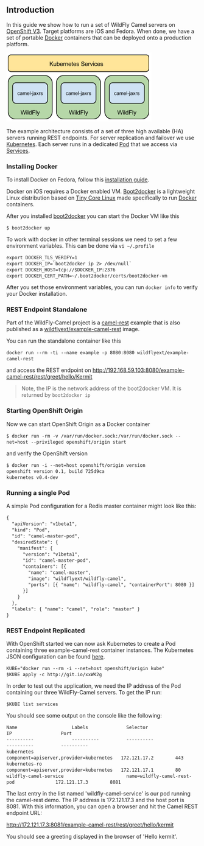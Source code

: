 ## Introduction

In this guide we show how to run a set of WildFly Camel servers on [OpenShift V3](https://github.com/openshift/origin). Target platforms are iOS and Fedora. When done, we have a set of portable [Docker](https://www.docker.io/) containers that can be deployed onto a production platform.

![](images/example-rest-design.png)

The example architecture consists of a set of three high available (HA) servers running REST endpoints. For server replication and failover we use [Kubernetes](http://kubernetes.io). Each server runs in a dedicated [Pod](https://github.com/GoogleCloudPlatform/kubernetes/blob/master/docs/pods.md) that we access via [Services](https://github.com/GoogleCloudPlatform/kubernetes/blob/master/docs/services.md).

### Installing Docker

To install Docker on Fedora, follow this [installation guide](https://docs.docker.com/installation/fedora/). 

Docker on iOS requires a Docker enabled VM. [Boot2docker](http://boot2docker.io) is a lightweight Linux distribution based on [Tiny Core Linux](http://tinycorelinux.net/) made specifically to run [Docker](https://www.docker.io/) containers.

After you installed [boot2docker](http://boot2docker.io) you can start the Docker VM like this

```
$ boot2docker up
```

To work with docker in other terminal sessions we need to set a few environment variables. This can be done via `vi ~/.profile`

```
export DOCKER_TLS_VERIFY=1
export DOCKER_IP=`boot2docker ip 2> /dev/null`
export DOCKER_HOST=tcp://$DOCKER_IP:2376
export DOCKER_CERT_PATH=~/.boot2docker/certs/boot2docker-vm
```

After you set those environment variables, you can run `docker info` to verify your Docker installation.

### REST Endpoint Standalone

Part of the WildFly-Camel project is a [camel-rest](https://github.com/wildflyext/wildfly-camel/tree/master/examples/camel-rest) example that is also published as a [wildflyext/example-camel-rest](https://registry.hub.docker.com/u/wildflyext/example-camel-rest/) image.

You can run the standalone container like this

```
docker run --rm -ti --name example -p 8080:8080 wildflyext/example-camel-rest
```

and access the REST endpoint on http://192.168.59.103:8080/example-camel-rest/rest/greet/hello/Kermit

> Note, the IP is the network address of the boot2docker VM. It is returned by `boot2docker ip`  

### Starting OpenShift Origin

Now we can start OpenShift Origin as a Docker container

```
$ docker run -rm -v /var/run/docker.sock:/var/run/docker.sock --net=host --privileged openshift/origin start
```

and verify the OpenShift version 

```
$ docker run -i --net=host openshift/origin version
openshift version 0.1, build 725d9ca
kubernetes v0.4-dev
```

### Running a single Pod

A simple Pod configuration for a Redis master container might look like this:

```
{
  "apiVersion": "v1beta1",
  "kind": "Pod",
  "id": "camel-master-pod",
  "desiredState": {
    "manifest": {
      "version": "v1beta1",
      "id": "camel-master-pod",
      "containers": [{
        "name": "camel-master",
        "image": "wildflyext/wildfly-camel",
        "ports": [{ "name": "wildfly-camel", "containerPort": 8080 }]
      }]
    }
  },
  "labels": { "name": "camel", "role": "master" }
}
```

<script src="https://gist.github.com/tdiesler/b151749599212312e478.js"></script>

### REST Endpoint Replicated

With OpenShift started we can now ask Kubernetes to create a Pod containing three example-camel-rest container instances. The Kubernetes JSON configuration can be found [here](http://git.io/xxWK2g).

```
KUBE="docker run --rm -i --net=host openshift/origin kube"
$KUBE apply -c http://git.io/xxWK2g
```

In order to test out the application, we need the IP address of the Pod containing our three WildFly-Camel servers. To get the IP run:

```
$KUBE list services
```

You should see some output on the console like the following:

```
Name                    Labels              Selector                                  IP                  Port
----------              ----------          ----------                                ----------          ----------
kubernetes                                  component=apiserver,provider=kubernetes   172.121.17.2        443
kubernetes-ro                               component=apiserver,provider=kubernetes   172.121.17.1        80
wildfly-camel-service                       name=wildfly-camel-rest-pod               172.121.17.3        8081
```

The last entry in the list named 'wildfly-camel-service' is our pod running the camel-rest demo. The IP address is 172.121.17.3 and the host port is 8081. With this information, you can open a browser and hit the Camel REST endpoint URL:

http://172.121.17.3:8081/example-camel-rest/rest/greet/hello/kermit

You should see a greeting displayed in the browser of 'Hello kermit'.